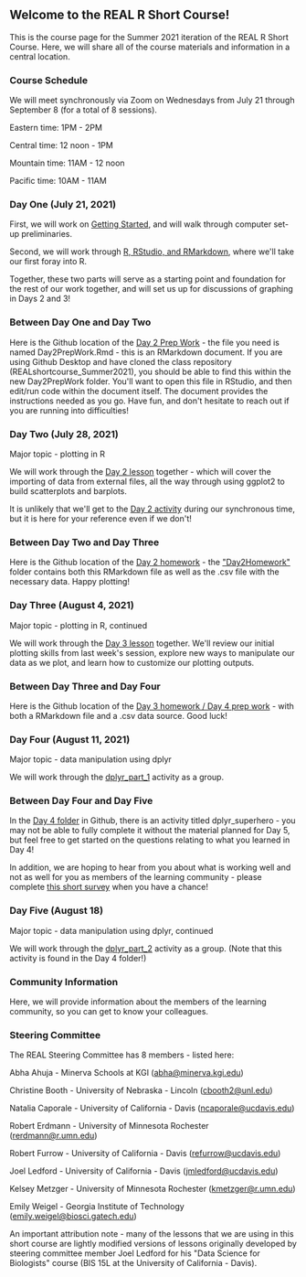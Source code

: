 ## Welcome to the REAL R Short Course!

This is the course page for the Summer 2021 iteration of the REAL R Short Course.  Here, we will share all of the course materials and information in a central location.

### Course Schedule

We will meet synchronously via Zoom on Wednesdays from July 21 through September 8 (for a total of 8 sessions).

Eastern time: 1PM - 2PM

Central time: 12 noon - 1PM

Mountain time: 11AM - 12 noon

Pacific time: 10AM - 11AM

### Day One (July 21, 2021)

First, we will work on [Getting Started](https://robertmerdmann.github.io/REALshortcourse_Summer2021/Day1/Day1_GitHub.html), and will walk through computer set-up preliminaries.

Second, we will work through [R, RStudio, and RMarkdown](https://robertmerdmann.github.io/REALshortcourse_Summer2021/Day1/Day1_Activity.html), where we'll take our first foray into R.

Together, these two parts will serve as a starting point and foundation for the rest of our work together, and will set us up for discussions of graphing in Days 2 and 3!

### Between Day One and Day Two

Here is the Github location of the [Day 2 Prep Work](https://github.com/robertmerdmann/REALshortcourse_Summer2021/blob/c81c92a0ee073a3e064e666c572b8fdaa8702c7a/Day2PrepWork/Day2PrepWork.Rmd) - the file you need is named Day2PrepWork.Rmd - this is an RMarkdown document. If you are using Github Desktop and have cloned the class repository (REALshortcourse_Summer2021), you should be able to find this within the new Day2PrepWork folder.  You'll want to open this file in RStudio, and then edit/run code within the document itself.  The document provides the instructions needed as you go.  Have fun, and don't hesitate to reach out if you are running into difficulties! 

### Day Two (July 28, 2021)

Major topic - plotting in R

We will work through the [Day 2 lesson](https://robertmerdmann.github.io/REALshortcourse_Summer2021/Day2/Day2_1.html) together - which will cover the importing of data from external files, all the way through using ggplot2 to build scatterplots and barplots.

It is unlikely that we'll get to the [Day 2 activity](https://robertmerdmann.github.io/REALshortcourse_Summer2021/Day2/Day2_2activity.html) during our synchronous time, but it is here for your reference even if we don't!

### Between Day Two and Day Three

Here is the Github location of the [Day 2 homework](https://github.com/robertmerdmann/REALshortcourse_Summer2021/blob/30341e9b9741ad29486029c34a04d47c13a2cbb0/Day2Homework/Day2_hw.Rmd) - the ["Day2Homework"](https://github.com/robertmerdmann/REALshortcourse_Summer2021/tree/main/Day2Homework) folder contains both this RMarkdown file as well as the .csv file with the necessary data.  Happy plotting!

### Day Three (August 4, 2021)

Major topic - plotting in R, continued

We will work through the [Day 3 lesson](https://robertmerdmann.github.io/REALshortcourse_Summer2021/Day3/Day3_1.html) together. We'll review our initial plotting skills from last week's session, explore new ways to manipulate our data as we plot, and learn how to customize our plotting outputs.

### Between Day Three and Day Four

Here is the Github location of the [Day 3 homework / Day 4 prep work](https://github.com/robertmerdmann/REALshortcourse_Summer2021/tree/main/Day3homeworkandDay4prepwork) - with both a RMarkdown file and a .csv data source.  Good luck!

### Day Four (August 11, 2021)

Major topic - data manipulation using dplyr

We will work through the [dplyr_part_1](https://github.com/robertmerdmann/REALshortcourse_Summer2021/blob/main/Day4/dplyr_part_1.Rmd) activity as a group.

### Between Day Four and Day Five

In the [Day 4 folder](https://github.com/robertmerdmann/REALshortcourse_Summer2021/tree/main/Day4) in Github, there is an activity titled dplyr_superhero - you may not be able to fully complete it without the material planned for Day 5, but feel free to get started on the questions relating to what you learned in Day 4!

In addition, we are hoping to hear from you about what is working well and not as well for you as members of the learning community - please complete [this short survey](https://docs.google.com/forms/d/e/1FAIpQLScBilOUML-qRPT1-crWuqIdRE-Bt8A-FPBO0oXTMVUoQLPl9g/viewform?usp=sf_link) when you have a chance! 

### Day Five (August 18)

Major topic - data manipulation using dplyr, continued

We will work through the [dplyr_part_2](https://github.com/robertmerdmann/REALshortcourse_Summer2021/blob/main/Day4/dplyr_part_2.Rmd) activity as a group.  (Note that this activity is found in the Day 4 folder!)

### Community Information

Here, we will provide information about the members of the learning community, so you can get to know your colleagues.

### Steering Committee

The REAL Steering Committee has 8 members - listed here:

Abha Ahuja - Minerva Schools at KGI (abha@minerva.kgi.edu)

Christine Booth - University of Nebraska - Lincoln (cbooth2@unl.edu)

Natalia Caporale - University of California - Davis (ncaporale@ucdavis.edu)

Robert Erdmann - University of Minnesota Rochester (rerdmann@r.umn.edu)

Robert Furrow - University of California - Davis (refurrow@ucdavis.edu)

Joel Ledford - University of California - Davis (jmledford@ucdavis.edu)

Kelsey Metzger - University of Minnesota Rochester (kmetzger@r.umn.edu)

Emily Weigel - Georgia Institute of Technology (emily.weigel@biosci.gatech.edu)



An important attribution note - many of the lessons that we are using in this short course are lightly modified versions of lessons originally developed by steering committee member Joel Ledford for his "Data Science for Biologists" course (BIS 15L at the University of California - Davis).  

